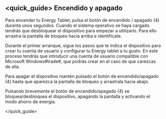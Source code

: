 ## <quick_guide> Encendido y apagado

Para encender tu Energy Tablet, pulsa el botón de encendido / apagado (4) durante unos segundos. Cuando el sistema operativo se haya cargado tendrás que desbloquear el dispositivo para empezar a utilizarlo.
Para ello arrastra la pantalla de bloqueo hacia arriba e identifícate.

Durante el primer arranque, sigue los pasos que te índica el dispositivo para crear tu cuenta de usuario y configurar tu Energy tablet a tu gusto. En este proceso tendrás que introducir una cuenta de usuario compatible con Microsoft Windows#trade#, que podrás crear en el caso de que carezcas de ella.

Para apagar el dispositivo mantén pulsado el botón de encendido/apagado (4) hasta que aparezca la pantalla de bloqueo y arrastrala hacia abajo.

Pulsando brevemente el botón de encendido/apagado (4) se bloquea/desbloquea el dispositivo, apagando la pantalla y activando el modo ahorro de energía.

</quick_guide>
